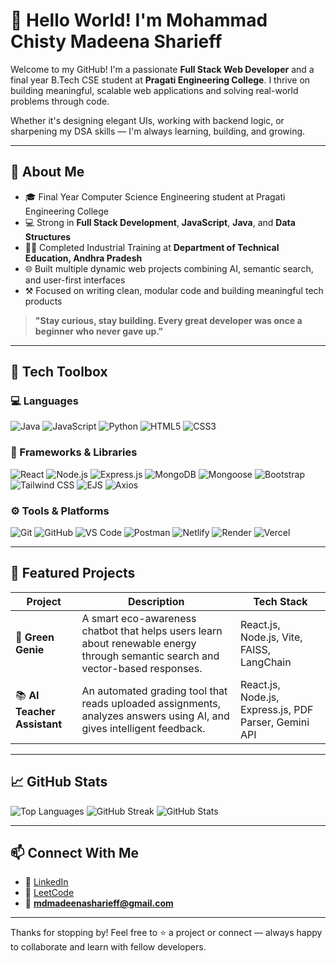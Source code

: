 # 👋 Hello World! I'm Mohammad Chisty Madeena Sharieff

Welcome to my GitHub! I'm a passionate **Full Stack Web Developer** and a final year B.Tech CSE student at **Pragati Engineering College**. I thrive on building meaningful, scalable web applications and solving real-world problems through code.

Whether it's designing elegant UIs, working with backend logic, or sharpening my DSA skills — I'm always learning, building, and growing.

---

## 🚀 About Me

- 🎓 Final Year Computer Science Engineering student at Pragati Engineering College  
- 💻 Strong in **Full Stack Development**, **JavaScript**, **Java**, and **Data Structures**  
- 🧑‍💼 Completed Industrial Training at **Department of Technical Education, Andhra Pradesh**  
- 🌐 Built multiple dynamic web projects combining AI, semantic search, and user-first interfaces  
- ⚒️ Focused on writing clean, modular code and building meaningful tech products  

> **"Stay curious, stay building. Every great developer was once a beginner who never gave up."**

---

## 🧰 Tech Toolbox

### 💻 Languages
![Java](https://img.shields.io/badge/Java-ED8B00?style=for-the-badge&logo=java&logoColor=white)
![JavaScript](https://img.shields.io/badge/JavaScript-F0DB4F?style=for-the-badge&logo=javascript&logoColor=black)
![Python](https://img.shields.io/badge/Python-3776AB?style=for-the-badge&logo=python&logoColor=white)
![HTML5](https://img.shields.io/badge/HTML5-E34F26?style=for-the-badge&logo=html5&logoColor=white)
![CSS3](https://img.shields.io/badge/CSS3-1572B6?style=for-the-badge&logo=css3&logoColor=white)

### 🧩 Frameworks & Libraries
![React](https://img.shields.io/badge/React-61DAFB?style=for-the-badge&logo=react&logoColor=black)
![Node.js](https://img.shields.io/badge/Node.js-339933?style=for-the-badge&logo=nodedotjs&logoColor=white)
![Express.js](https://img.shields.io/badge/Express.js-000000?style=for-the-badge&logo=express&logoColor=white)
![MongoDB](https://img.shields.io/badge/MongoDB-4DB33D?style=for-the-badge&logo=mongodb&logoColor=white)
![Mongoose](https://img.shields.io/badge/Mongoose-880000?style=for-the-badge&logo=mongoose&logoColor=white)
![Bootstrap](https://img.shields.io/badge/Bootstrap-7952B3?style=for-the-badge&logo=bootstrap&logoColor=white)
![Tailwind CSS](https://img.shields.io/badge/Tailwind%20CSS-38B2AC?style=for-the-badge&logo=tailwind-css&logoColor=white)
![EJS](https://img.shields.io/badge/EJS-8C8C8C?style=for-the-badge&logo=ejs&logoColor=white)
![Axios](https://img.shields.io/badge/Axios-5A29E4?style=for-the-badge)

### ⚙️ Tools & Platforms
![Git](https://img.shields.io/badge/Git-F05032?style=for-the-badge&logo=git&logoColor=white)
![GitHub](https://img.shields.io/badge/GitHub-181717?style=for-the-badge&logo=github&logoColor=white)
![VS Code](https://img.shields.io/badge/VS%20Code-007ACC?style=for-the-badge&logo=visualstudiocode&logoColor=white)
![Postman](https://img.shields.io/badge/Postman-F37025?style=for-the-badge&logo=postman&logoColor=white)
![Netlify](https://img.shields.io/badge/Netlify-00C7B7?style=for-the-badge&logo=netlify&logoColor=white)
![Render](https://img.shields.io/badge/Render-46E3B7?style=for-the-badge&logo=render&logoColor=black)
![Vercel](https://img.shields.io/badge/Vercel-000000?style=for-the-badge&logo=vercel&logoColor=white)


---

## 📌 Featured Projects

| Project | Description | Tech Stack |
|--------|-------------|------------|
| 🌱 **Green Genie** | A smart eco-awareness chatbot that helps users learn about renewable energy through semantic search and vector-based responses. | React.js, Node.js, Vite, FAISS, LangChain |
| 📚 **AI Teacher Assistant** | An automated grading tool that reads uploaded assignments, analyzes answers using AI, and gives intelligent feedback. | React.js, Node.js, Express.js, PDF Parser, Gemini API |

---

## 📈 GitHub Stats


![Top Languages](https://github-readme-stats.vercel.app/api/top-langs/?username=MdSharieff-081&layout=compact&theme=tokyonight)
![GitHub Streak](https://github-readme-streak-stats.herokuapp.com/?user=MdSharieff-081&theme=radical&hide_border=true)
![GitHub Stats](https://github-readme-stats.vercel.app/api?username=MdSharieff-081&show_icons=true&theme=tokyonight)




---

## 📫 Connect With Me

- 🔗 [LinkedIn](https://www.linkedin.com/in/sharieff-mohammad/)
- 🔗 [LeetCode](https://leetcode.com/u/Sharieff_Md/)
- 📧 **mdmadeenasharieff@gmail.com**

---

Thanks for stopping by! Feel free to ⭐ a project or connect — always happy to collaborate and learn with fellow developers.


<!--
**MdSharieff-081/MdSharieff-081** is a ✨ _special_ ✨ repository because its `README.md` (this file) appears on your GitHub profile.

Here are some ideas to get you started:

- 🔭 I’m currently working on ...
- 🌱 I’m currently learning ...
- 👯 I’m looking to collaborate on ...
- 🤔 I’m looking for help with ...
- 💬 Ask me about ...
- 📫 How to reach me: ...
- 😄 Pronouns: ...
- ⚡ Fun fact: ...
-->
